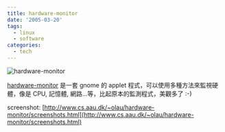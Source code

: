 ```yaml
---
title: hardware-monitor
date: '2005-03-20'
tags:
  - linux
  - software
categories:
  - tech
---
```

![hardware-monitor](http://wshlab2.ee.kuas.edu.tw/~yurenju/albums/screenshot/all_views.png)  
  
[hardware-monitor](http://www.cs.auc.dk/~olau/hardware-monitor) 是一套 gnome 的 applet 程式，可以使用多種方法來監視硬體，像是 CPU, 記憶體, 網路…等，比起原本的監測程式，美觀多了 :-)  
  
screenshot: [http://www.cs.aau.dk/~olau/hardware-monitor/screenshots.html](http://www.cs.aau.dk/~olau/hardware-monitor/screenshots.html)